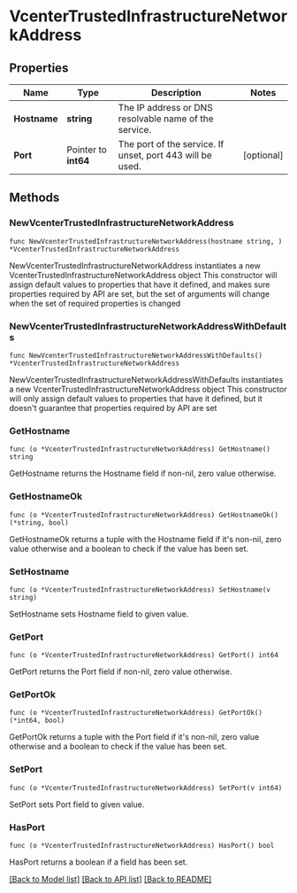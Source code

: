 # VcenterTrustedInfrastructureNetworkAddress

## Properties

Name | Type | Description | Notes
------------ | ------------- | ------------- | -------------
**Hostname** | **string** | The IP address or DNS resolvable name of the service. | 
**Port** | Pointer to **int64** | The port of the service. If unset, port 443 will be used. | [optional] 

## Methods

### NewVcenterTrustedInfrastructureNetworkAddress

`func NewVcenterTrustedInfrastructureNetworkAddress(hostname string, ) *VcenterTrustedInfrastructureNetworkAddress`

NewVcenterTrustedInfrastructureNetworkAddress instantiates a new VcenterTrustedInfrastructureNetworkAddress object
This constructor will assign default values to properties that have it defined,
and makes sure properties required by API are set, but the set of arguments
will change when the set of required properties is changed

### NewVcenterTrustedInfrastructureNetworkAddressWithDefaults

`func NewVcenterTrustedInfrastructureNetworkAddressWithDefaults() *VcenterTrustedInfrastructureNetworkAddress`

NewVcenterTrustedInfrastructureNetworkAddressWithDefaults instantiates a new VcenterTrustedInfrastructureNetworkAddress object
This constructor will only assign default values to properties that have it defined,
but it doesn't guarantee that properties required by API are set

### GetHostname

`func (o *VcenterTrustedInfrastructureNetworkAddress) GetHostname() string`

GetHostname returns the Hostname field if non-nil, zero value otherwise.

### GetHostnameOk

`func (o *VcenterTrustedInfrastructureNetworkAddress) GetHostnameOk() (*string, bool)`

GetHostnameOk returns a tuple with the Hostname field if it's non-nil, zero value otherwise
and a boolean to check if the value has been set.

### SetHostname

`func (o *VcenterTrustedInfrastructureNetworkAddress) SetHostname(v string)`

SetHostname sets Hostname field to given value.


### GetPort

`func (o *VcenterTrustedInfrastructureNetworkAddress) GetPort() int64`

GetPort returns the Port field if non-nil, zero value otherwise.

### GetPortOk

`func (o *VcenterTrustedInfrastructureNetworkAddress) GetPortOk() (*int64, bool)`

GetPortOk returns a tuple with the Port field if it's non-nil, zero value otherwise
and a boolean to check if the value has been set.

### SetPort

`func (o *VcenterTrustedInfrastructureNetworkAddress) SetPort(v int64)`

SetPort sets Port field to given value.

### HasPort

`func (o *VcenterTrustedInfrastructureNetworkAddress) HasPort() bool`

HasPort returns a boolean if a field has been set.


[[Back to Model list]](../README.md#documentation-for-models) [[Back to API list]](../README.md#documentation-for-api-endpoints) [[Back to README]](../README.md)


